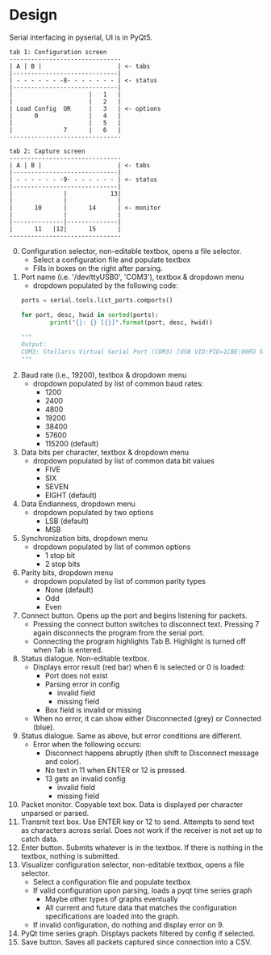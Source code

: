 # Design

Serial interfacing in pyserial, UI is in PyQt5.

```
tab 1: Configuration screen
-------------------------------
| A | B |                     | <- tabs
|-----------------------------|
| - - - - - - -8- - - - - - - | <- status
|-----------------------------|
|                     |   1   |
|                     |   2   |
| Load Config  OR     |   3   | <- options
|      0              |   4   |
|                     |   5   |
|              7      |   6   |
-------------------------------

tab 2: Capture screen
-------------------------------
| A | B |                     | <- tabs
|-----------------------------|
| - - - - - - -9- - - - - - - | <- status
|-----------------------------|
|              |            13|
|              |              |
|      10      |      14      | <- monitor
|              |              |
|--------------|--------------|
|      11   |12|      15      |
-------------------------------
```

0. Configuration selector, non-editable textbox, opens a file selector.
    - Select a configuration file and populate textbox
    - Fills in boxes on the right after parsing.
1. Port name (i.e. '/dev/ttyUSB0', 'COM3'), textbox & dropdown menu
    - dropdown populated by the following code:
    ```python
    ports = serial.tools.list_ports.comports()

    for port, desc, hwid in sorted(ports):
            print("{}: {} [{}]".format(port, desc, hwid))

    """
    Output:
    COM3: Stellaris Virtual Serial Port (COM3) [USB VID:PID=1CBE:00FD SER=0E225345 LOCATION=1-1:x.0]
    """
    ```
2. Baud rate (i.e., 19200), textbox & dropdown menu
    - dropdown populated by list of common baud rates:
        - 1200
        - 2400
        - 4800
        - 19200
        - 38400
        - 57600
        - 115200 (default)
3. Data bits per character, textbox & dropdown menu
    - dropdown populated by list of common data bit values
        - FIVE
        - SIX
        - SEVEN
        - EIGHT (default)
4. Data Endianness, dropdown menu
    - dropdown populated by two options
        - LSB (default)
        - MSB
5. Synchronization bits, dropdown menu
    - dropdown populated by list of common options
        - 1 stop bit
        - 2 stop bits
6. Parity bits, dropdown menu
    - dropdown populated by list of common parity types
        - None (default)
        - Odd
        - Even
7. Connect button. Opens up the port and begins listening for packets.
    - Pressing the connect button switches to disconnect text. Pressing 7 again disconnects the program from the serial port.
    - Connecting the program highlights Tab B. Highlight is turned off when Tab is entered.
8. Status dialogue. Non-editable textbox.
    - Displays error result (red bar) when 6 is selected or 0 is loaded:
        - Port does not exist
        - Parsing error in config
            - invalid field
            - missing field
        - Box field is invalid or missing
    - When no error, it can show either Disconnected (grey) or Connected (blue).
9. Status dialogue. Same as above, but error conditions are different.
    - Error when the following occurs:
        - Disconnect happens abruptly (then shift to Disconnect message and color).
        - No text in 11 when ENTER or 12 is pressed.
        - 13 gets an invalid config
            - invalid field
            - missing field
10. Packet monitor. Copyable text box. Data is displayed per character unparsed
    or parsed.
11. Transmit text box. Use ENTER key or 12 to send. Attempts to send text as
    characters across serial. Does not work if the receiver is not set up to
    catch data.
12. Enter button. Submits whatever is in the textbox. If there is nothing in the
    textbox, nothing is submitted.
13. Visualizer configuration selector, non-editable textbox, opens a file selector.
    - Select a configuration file and populate textbox
    - If valid configuration upon parsing, loads a pyqt time series graph
        - Maybe other types of graphs eventually
        - All current and future data that matches the configuration
          specifications are loaded into the graph.
    - If invalid configuration, do nothing and display error on 9.
14. PyQt time series graph. Displays packets filtered by config if selected.
15. Save button. Saves all packets captured since connection into a CSV.